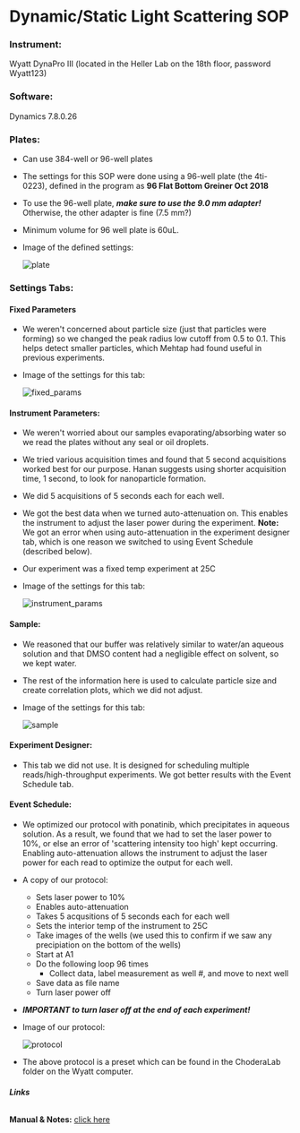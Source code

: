 # **Dynamic/Static Light Scattering SOP**

### **Instrument:** 
   Wyatt DynaPro III (located in the Heller Lab on the 18th floor, password Wyatt123)
### **Software:** 
  Dynamics 7.8.0.26

### **Plates:**
- Can use 384-well or 96-well plates
- The settings for this SOP were done using a 96-well plate (the 4ti-0223), defined in the program as **96 Flat Bottom Greiner Oct 2018**
- To use the 96-well plate, **_make sure to use the 9.0 mm adapter!_** Otherwise, the other adapter is fine (7.5 mm?)
- Minimum volume for 96 well plate is 60uL.
- Image of the defined settings:

   ![plate](https://github.com/choderalab/wetlab-protocols/blob/master/wetlab_SOP_binder/DLS_SLS_SOP/images/plate.png)

### **Settings Tabs:**
#### **Fixed Parameters**
- We weren't concerned about particle size (just that particles were forming) so we changed the peak radius low cutoff from 0.5 to 0.1. This helps detect smaller particles, which Mehtap had found useful in previous experiments.
- Image of the settings for this tab:

   ![fixed_params](https://github.com/choderalab/wetlab-protocols/blob/master/wetlab_SOP_binder/DLS_SLS_SOP/images/fixed_params.png)

#### **Instrument Parameters:**
- We weren't worried about our samples evaporating/absorbing water so we read the plates without any seal or oil droplets.
- We tried various acquisition times and found that 5 second acquisitions worked best for our purpose. Hanan suggests using shorter acquisition time, 1 second, to look for nanoparticle formation. 
- We did 5 acquisitions of 5 seconds each for each well. 
- We got the best data when we turned auto-attenuation on. This enables the instrument to adjust the laser power during the experiment. **Note:** We got an error when using auto-attenuation in the experiment designer tab, which is one reason we switched to using Event Schedule (described below).
- Our experiment was a fixed temp experiment at 25C
- Image of the settings for this tab:

   ![instrument_params](https://github.com/choderalab/wetlab-protocols/blob/master/wetlab_SOP_binder/DLS_SLS_SOP/images/instrument_params.png)

#### **Sample:**
- We reasoned that our buffer was relatively similar to water/an aqueous solution and that DMSO content had a negligible effect on solvent, so we kept water. 
- The rest of the information here is used to calculate particle size and create correlation plots, which we did not adjust.
- Image of the settings for this tab:

   ![sample](https://github.com/choderalab/wetlab-protocols/blob/master/wetlab_SOP_binder/DLS_SLS_SOP/images/sample.png)

#### **Experiment Designer:**
- This tab we did not use. It is designed for scheduling multiple reads/high-throughput experiments. We got better results with the Event Schedule tab.

#### **Event Schedule:**
- We optimized our protocol with ponatinib, which precipitates in aqueous solution. As a result, we found that we had to set the laser power to 10%, or else an error of 'scattering intensity too high' kept occurring. Enabling auto-attenuation allows the instrument to adjust the laser power for each read to optimize the output for each well. 
- A copy of our protocol:
  - Sets laser power to 10%
  - Enables auto-attenuation
  - Takes 5 acqusitions of 5 seconds each for each well
  - Sets the interior temp of the instrument to 25C
  - Take images of the wells (we used this to confirm if we saw any precipiation on the bottom of the wells)
  - Start at A1
  - Do the following loop 96 times
    - Collect data, label measurement as well #, and move to next well
  - Save data as file name
  - Turn laser power off
- **_IMPORTANT to turn laser off at the end of each experiment!_**
- Image of our protocol:

   ![protocol](https://github.com/choderalab/wetlab-protocols/blob/master/wetlab_SOP_binder/DLS_SLS_SOP/images/protocol.png)
- The above protocol is a preset which can be found in the ChoderaLab folder on the Wyatt computer. 


###### **Links**
**Manual & Notes:** [click here](https://drive.google.com/drive/folders/1Xeypb6MHBMH-DtyhyhJ167ITKI6SkZzM)
